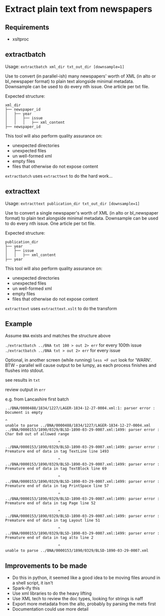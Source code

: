 # Extract plain text from newspapers

## Requirements

* xsltproc

## extractbatch

Usage: `extractbatch xml_dir txt_out_dir [downsample=1]`

Use to convert (in parallel-ish) many newspapers' worth of XML
(in alto or bl_newspaper format) to plain text alongside minimal metadata.
Downsample can be used to do every nth issue. One article per txt file.

Expected structure:
```
xml_dir
├── newspaper_id
│   ├── year
│   │   ├── issue
│   │   │   ├── xml_content
├── newspaper_id
```

This tool will also perform quality assurance on:
- unexpected directories
- unexpected files
- un well-formed xml
- empty files
- files that otherwise do not expose content

`extractbatch` uses `extracttext` to do the hard work...

## extracttext

Usage: `extracttext publication_dir txt_out_dir [downsample=1]`

Use to convert a single newspaper's worth of XML
(in alto or bl_newspaper format) to plain text alongside minimal metadata.
Downsample can be used to do every nth issue. One article per txt file.

Expected structure:
```
publication_dir
├── year
│   ├── issue
│   │   ├── xml_content
├── year
```

This tool will also perform quality assurance on:
- unexpected directories
- unexpected files
- un well-formed xml
- empty files
- files that otherwise do not expose content

`extracttext` uses `extracttext.xslt` to do the transform

## Example

Assume `BNA` exists and matches the structure above

`./extractbatch ../BNA txt 100 > out 2> err` for every 100th issue
`./extractbatch ../BNA txt > out 2> err` for every issue

Optional, in another screen (while running) `less +F out` look for 'WARN'. BTW - parallel will cause output to be lumpy, as each process finishes and flushes into stdout.

see results in `txt`

review output in `err`

e.g. from Lancashire first batch

```
../BNA/0000488/1834/1227/LAGER-1834-12-27-0004.xml:1: parser error : Document is empty

^
unable to parse ../BNA/0000488/1834/1227/LAGER-1834-12-27-0004.xml
../BNA/0000153/1890/0329/BLSD-1890-03-29-0007.xml:1499: parser error : Char 0x0 out of allowed range
						
						^
../BNA/0000153/1890/0329/BLSD-1890-03-29-0007.xml:1499: parser error : Premature end of data in tag TextLine line 1493
						
						^
../BNA/0000153/1890/0329/BLSD-1890-03-29-0007.xml:1499: parser error : Premature end of data in tag TextBlock line 69
						
						^
../BNA/0000153/1890/0329/BLSD-1890-03-29-0007.xml:1499: parser error : Premature end of data in tag PrintSpace line 57
						
						^
../BNA/0000153/1890/0329/BLSD-1890-03-29-0007.xml:1499: parser error : Premature end of data in tag Page line 52
						
						^
../BNA/0000153/1890/0329/BLSD-1890-03-29-0007.xml:1499: parser error : Premature end of data in tag Layout line 51
						
						^
../BNA/0000153/1890/0329/BLSD-1890-03-29-0007.xml:1499: parser error : Premature end of data in tag alto line 2
						
						^
unable to parse ../BNA/0000153/1890/0329/BLSD-1890-03-29-0007.xml

```

## Improvements to be made

* Do this in python, it seemed like a good idea to be moving files around in a shell script, it isn't
* Spark-ify this
* Use xml libraries to do the heavy lifting
* Use XML tech to review the doc types, looking for strings is naff
* Export more metadata from the alto, probably by parsing the mets first
* Documentation could use more detail
